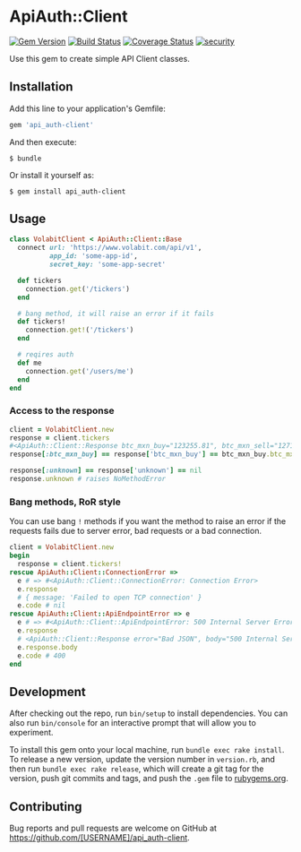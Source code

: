 # ApiAuth::Client

[![Gem Version][gem-version-image]][gem-version-url]
[![Build Status][travis-image]][travis-url]
[![Coverage Status][coveralls-image]][coveralls-url]
[![security][security-image]][security-url]

Use this gem to create simple API Client classes.

## Installation

Add this line to your application's Gemfile:

```ruby
gem 'api_auth-client'
```

And then execute:

    $ bundle

Or install it yourself as:

    $ gem install api_auth-client

## Usage

```ruby
class VolabitClient < ApiAuth::Client::Base
  connect url: 'https://www.volabit.com/api/v1',
          app_id: 'some-app-id',
          secret_key: 'some-app-secret'

  def tickers
    connection.get('/tickers')
  end

  # bang method, it will raise an error if it fails
  def tickers!
    connection.get!('/tickers')
  end

  # reqires auth
  def me
    connection.get('/users/me')
  end
end
```

### Access to the response

```ruby
client = VolabitClient.new
response = client.tickers
#<ApiAuth::Client::Response btc_mxn_buy="123255.81", btc_mxn_sell="127187.57", ltc_mxn_buy="999.96", ltc_mxn_sell="1033.07", bch_mxn_buy="10522.97", bch_mxn_sell="10873.06", xrp_mxn_buy="9.58", xrp_mxn_sell="9.9">
response[:btc_mxn_buy] == response['btc_mxn_buy'] == btc_mxn_buy.btc_mxn_buy

response[:unknown] == response['unknown'] == nil
response.unknown # raises NoMethodError
```

### Bang methods, RoR style

You can use bang `!` methods if you want the method to raise an error if the requests fails due to server error, bad requests or a bad connection.

```ruby
client = VolabitClient.new
begin
  response = client.tickers!
rescue ApiAuth::Client::ConnectionError =>
  e # => #<ApiAuth::Client::ConnectionError: Connection Error>
  e.response
  # { message: 'Failed to open TCP connection' }
  e.code # nil
rescue ApiAuth::Client::ApiEndpointError => e
  e # => #<ApiAuth::Client::ApiEndpointError: 500 Internal Server Error>
  e.response
  # <ApiAuth::Client::Response error="Bad JSON", body="500 Internal Server Error...">
  e.response.body
  e.code # 400
end
```

## Development

After checking out the repo, run `bin/setup` to install dependencies. You can also run `bin/console` for an interactive prompt that will allow you to experiment.

To install this gem onto your local machine, run `bundle exec rake install`. To release a new version, update the version number in `version.rb`, and then run `bundle exec rake release`, which will create a git tag for the version, push git commits and tags, and push the `.gem` file to [rubygems.org](https://rubygems.org).

## Contributing

Bug reports and pull requests are welcome on GitHub at https://github.com/[USERNAME]/api_auth-client.

[gem-version-image]: https://badge.fury.io/rb/api_auth-client.svg
[gem-version-url]: https://badge.fury.io/rb/api_auth-client

[security-url]: https://hakiri.io/github/Mifiel/api-auth-client/master
[security-image]: https://hakiri.io/github/Mifiel/api-auth-client/master.svg

[travis-image]: https://travis-ci.org/Mifiel/api-auth-client.svg?branch=master
[travis-url]: https://travis-ci.org/Mifiel/api-auth-client

[coveralls-image]: https://coveralls.io/repos/github/Mifiel/api-auth-client/badge.svg?branch=master
[coveralls-url]: https://coveralls.io/github/Mifiel/api-auth-client?branch=master
